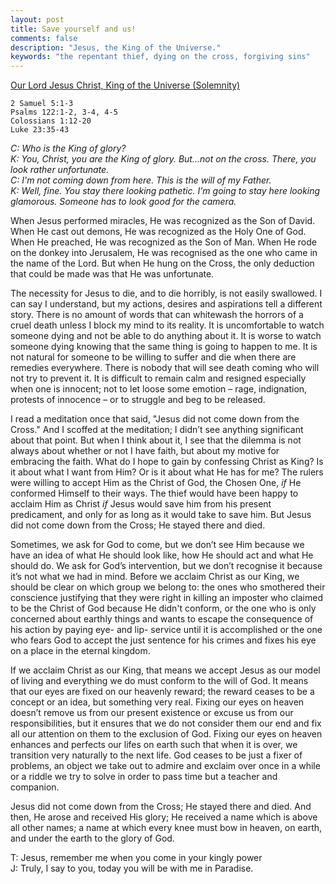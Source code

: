 ```yaml
---
layout: post
title: Save yourself and us!
comments: false
description: "Jesus, the King of the Universe."
keywords: "the repentant thief, dying on the cross, forgiving sins"
---
```


[Our Lord Jesus Christ, King of the Universe (Solemnity) ](https://www.ewtn.com/catholicism/daily-readings/2019-11-24)

```
2 Samuel 5:1-3
Psalms 122:1-2, 3-4, 4-5
Colossians 1:12-20
Luke 23:35-43
```

_C:  Who is the King of glory?<br/>
K:   You, Christ, you are the King of glory. But...not on the cross. There, you look rather unfortunate. <br/>
C:   I'm not coming down from here. This is the will of my Father. <br/>
K:  Well, fine. You stay there looking pathetic. I'm going to stay here looking glamorous. Someone has to look good for the camera._


When Jesus performed miracles, He was recognized as the Son of David. When He cast out demons, He was recognized as the Holy One of God. When He preached, He was recognized as the Son of Man. When He rode on the donkey into Jerusalem, He was recognised as the one who came in the name of the Lord. But when He hung on the Cross, the only deduction that could be made was that He was unfortunate.

The necessity for Jesus to die, and to die horribly, is not easily swallowed. I can say I understand, but my actions, desires and aspirations tell a different story. There is no amount of words that can whitewash the horrors of a cruel death unless I block my mind to its reality. It is uncomfortable to watch someone dying and not be able to do anything about it. It is worse to watch someone dying knowing that the same thing is going to happen to me. It is not natural for someone to be willing to suffer and die when there are remedies everywhere. There is nobody that will see death coming who will not try to prevent it. It is difficult to remain calm and resigned especially when one is innocent; not to let loose some emotion – rage, indignation, protests of innocence – or to struggle and beg to be released.

I read a meditation once that said, "Jesus did not come down from the Cross." And I scoffed at the meditation; I didn’t see anything significant about that point. But when I think about it, I see that the dilemma is not always about whether or not I have faith, but about my motive for embracing the faith. What do I hope to gain by confessing Christ as King? Is it about what I want from Him? Or is it about what He has for me? The rulers were willing to accept Him as the Christ of God, the Chosen One, _if_ He conformed Himself to their ways. The thief would have been happy to acclaim Him as Christ _if_ Jesus would save him from his present predicament, and only for as long as it would take to save him. But Jesus did not come down from the Cross; He stayed there and died. 

Sometimes, we ask for God to come, but we don’t see Him because we have an idea of what He should look like, how He should act and what He should do. We ask for God’s intervention, but we don’t recognise it because it’s not what we had in mind. Before we acclaim Christ as our King, we should be clear on which group we belong to: the ones who smothered their conscience justifying that they were right in killing an imposter who claimed to be the Christ of God because He didn't conform, or the one who is only concerned about earthly things and wants to escape the consequence of his action by paying eye- and lip- service until it is accomplished or the one who fears God to accept the just sentence for his crimes and fixes his eye on a place in the eternal kingdom.  

If we acclaim Christ as our King, that means we accept Jesus as our model of living and everything we do must conform to the will of God. It means that our eyes are fixed on our heavenly reward; the reward ceases to be a concept or an idea, but something very real. Fixing our eyes on heaven doesn’t remove us from our present existence or excuse us from our responsibilities, but it ensures that we do not consider them our end and fix all our attention on them to the exclusion of God. Fixing our eyes on heaven enhances and perfects our lifes on earth such that when it is over, we transition very naturally to the next life. God ceases to be just a fixer of problems, an object we take out to admire and exclaim over once in a while or a riddle we try to solve in order to pass time but a teacher and companion.

Jesus did not come down from the Cross; He stayed there and died. And then, He arose and received His glory; He received a name which is above all other names; a name at which every knee must bow in heaven, on earth, and under the earth to the glory of God.

T: Jesus, remember me when you come in your kingly power<br/>
J: Truly, I say to you, today you will be with me in Paradise.


